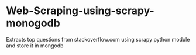 # Web-Scraping-using-scrapy-monogodb
Extracts top questions from stackoverflow.com using scrapy python module and store it in mongodb
